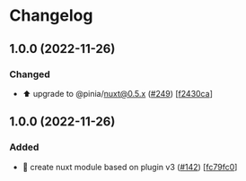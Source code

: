 # Changelog

<a name="1.2.0"></a>
## 1.0.0 (2022-11-26)

### Changed

- ⬆️ upgrade to @pinia/nuxt@0.5.x ([#249](https://github.com/prazdevs/pinia-plugin-persistedstate/issues/249)) [[f2430ca](https://github.com/prazdevs/pinia-plugin-persistedstate/commit/36fb1d50cfc8b2226d61f0193601300d32fa6b64)]


<a name="1.0.0"></a>
## 1.0.0 (2022-11-26)

### Added

- 🚀 create nuxt module based on plugin v3 ([#142](https://github.com/prazdevs/pinia-plugin-persistedstate/issues/142)) [[fc79fc0](https://github.com/prazdevs/pinia-plugin-persistedstate/commit/fc79fc06cfcdbbea4777a3a41ba855574749fb45)]
